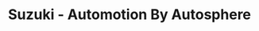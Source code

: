 ---
title: "Suzuki - Automotion By Autosphere"
url: /saint-cyr-sur-loire/suzuki-automotion-by-autosphere/
shop: Autohaus
---